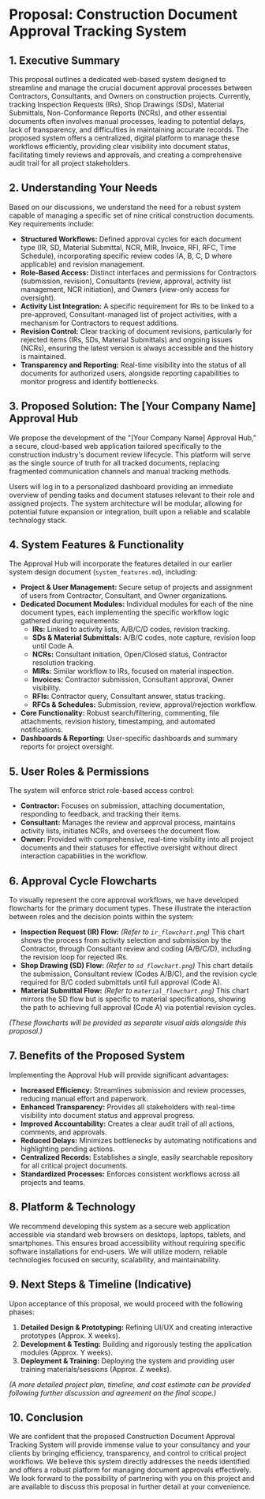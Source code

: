 # Proposal: Construction Document Approval Tracking System

## 1. Executive Summary

This proposal outlines a dedicated web-based system designed to streamline and manage the crucial document approval processes between Contractors, Consultants, and Owners on construction projects. Currently, tracking Inspection Requests (IRs), Shop Drawings (SDs), Material Submittals, Non-Conformance Reports (NCRs), and other essential documents often involves manual processes, leading to potential delays, lack of transparency, and difficulties in maintaining accurate records. The proposed system offers a centralized, digital platform to manage these workflows efficiently, providing clear visibility into document status, facilitating timely reviews and approvals, and creating a comprehensive audit trail for all project stakeholders.

## 2. Understanding Your Needs

Based on our discussions, we understand the need for a robust system capable of managing a specific set of nine critical construction documents. Key requirements include:

*   **Structured Workflows:** Defined approval cycles for each document type (IR, SD, Material Submittal, NCR, MIR, Invoice, RFI, RFC, Time Schedule), incorporating specific review codes (A, B, C, D where applicable) and revision management.
*   **Role-Based Access:** Distinct interfaces and permissions for Contractors (submission, revision), Consultants (review, approval, activity list management, NCR initiation), and Owners (view-only access for oversight).
*   **Activity List Integration:** A specific requirement for IRs to be linked to a pre-approved, Consultant-managed list of project activities, with a mechanism for Contractors to request additions.
*   **Revision Control:** Clear tracking of document revisions, particularly for rejected items (IRs, SDs, Material Submittals) and ongoing issues (NCRs), ensuring the latest version is always accessible and the history is maintained.
*   **Transparency and Reporting:** Real-time visibility into the status of all documents for authorized users, alongside reporting capabilities to monitor progress and identify bottlenecks.

## 3. Proposed Solution: The [Your Company Name] Approval Hub

We propose the development of the "[Your Company Name] Approval Hub," a secure, cloud-based web application tailored specifically to the construction industry's document review lifecycle. This platform will serve as the single source of truth for all tracked documents, replacing fragmented communication channels and manual tracking methods.

Users will log in to a personalized dashboard providing an immediate overview of pending tasks and document statuses relevant to their role and assigned projects. The system architecture will be modular, allowing for potential future expansion or integration, built upon a reliable and scalable technology stack.

## 4. System Features & Functionality

The Approval Hub will incorporate the features detailed in our earlier system design document (`system_features.md`), including:

*   **Project & User Management:** Secure setup of projects and assignment of users from Contractor, Consultant, and Owner organizations.
*   **Dedicated Document Modules:** Individual modules for each of the nine document types, each implementing the specific workflow logic gathered during requirements:
    *   **IRs:** Linked to activity lists, A/B/C/D codes, revision tracking.
    *   **SDs & Material Submittals:** A/B/C codes, note capture, revision loop until Code A.
    *   **NCRs:** Consultant initiation, Open/Closed status, Contractor resolution tracking.
    *   **MIRs:** Similar workflow to IRs, focused on material inspection.
    *   **Invoices:** Contractor submission, Consultant approval, Owner visibility.
    *   **RFIs:** Contractor query, Consultant answer, status tracking.
    *   **RFCs & Schedules:** Submission, review, approval/rejection workflow.
*   **Core Functionality:** Robust search/filtering, commenting, file attachments, revision history, timestamping, and automated notifications.
*   **Dashboards & Reporting:** User-specific dashboards and summary reports for project oversight.

## 5. User Roles & Permissions

The system will enforce strict role-based access control:

*   **Contractor:** Focuses on submission, attaching documentation, responding to feedback, and tracking their items.
*   **Consultant:** Manages the review and approval process, maintains activity lists, initiates NCRs, and oversees the document flow.
*   **Owner:** Provided with comprehensive, real-time visibility into all project documents and their statuses for effective oversight without direct interaction capabilities in the workflow.

## 6. Approval Cycle Flowcharts

To visually represent the core approval workflows, we have developed flowcharts for the primary document types. These illustrate the interaction between roles and the decision points within the system:

*   **Inspection Request (IR) Flow:** *(Refer to `ir_flowchart.png`)* This chart shows the process from activity selection and submission by the Contractor, through Consultant review and coding (A/B/C/D), including the revision loop for rejected IRs.
*   **Shop Drawing (SD) Flow:** *(Refer to `sd_flowchart.png`)* This chart details the submission, Consultant review (Codes A/B/C), and the revision cycle required for B/C coded submittals until full approval (Code A).
*   **Material Submittal Flow:** *(Refer to `material_flowchart.png`)* This chart mirrors the SD flow but is specific to material specifications, showing the path to achieving full approval (Code A) via potential revision cycles.

*(These flowcharts will be provided as separate visual aids alongside this proposal.)*

## 7. Benefits of the Proposed System

Implementing the Approval Hub will provide significant advantages:

*   **Increased Efficiency:** Streamlines submission and review processes, reducing manual effort and paperwork.
*   **Enhanced Transparency:** Provides all stakeholders with real-time visibility into document status and approval progress.
*   **Improved Accountability:** Creates a clear audit trail of all actions, comments, and approvals.
*   **Reduced Delays:** Minimizes bottlenecks by automating notifications and highlighting pending actions.
*   **Centralized Records:** Establishes a single, easily searchable repository for all critical project documents.
*   **Standardized Processes:** Enforces consistent workflows across all projects and teams.

## 8. Platform & Technology

We recommend developing this system as a secure web application accessible via standard web browsers on desktops, laptops, tablets, and smartphones. This ensures broad accessibility without requiring specific software installations for end-users. We will utilize modern, reliable technologies focused on security, scalability, and maintainability.

## 9. Next Steps & Timeline (Indicative)

Upon acceptance of this proposal, we would proceed with the following phases:

1.  **Detailed Design & Prototyping:** Refining UI/UX and creating interactive prototypes (Approx. X weeks).
2.  **Development & Testing:** Building and rigorously testing the application modules (Approx. Y weeks).
3.  **Deployment & Training:** Deploying the system and providing user training materials/sessions (Approx. Z weeks).

*(A more detailed project plan, timeline, and cost estimate can be provided following further discussion and agreement on the final scope.)*

## 10. Conclusion

We are confident that the proposed Construction Document Approval Tracking System will provide immense value to your consultancy and your clients by bringing efficiency, transparency, and control to critical project workflows. We believe this system directly addresses the needs identified and offers a robust platform for managing document approvals effectively. We look forward to the possibility of partnering with you on this project and are available to discuss this proposal in further detail at your convenience.
